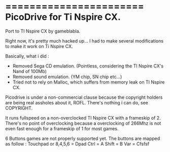 =======================
PicoDrive for Ti Nspire CX.
=======================
Port to TI Nspire CX by gameblabla.

Right now, it's pretty much hacked up...
I had to make several modifications to make it work on Ti Nspire CX.

Basically, what i did :
- Removed Sega CD emulation. (Pointless, considering the TI Nspire CX's Nand of 100Mb)
- Removed sound emulation. (YM chip, SN chip etc...)
- Tried not to rely on Malloc, which suffers from memory leak on TI Nspire CX.

Picodrive is under a non-commercial clause because the copyright holders are being real assholes about it, ROFL.
There's nothing i can do, see COPYRIGHT.

It runs fullspeed on a non-overclocked TI Nspire CX with a frameskip of 2.
There's no point of overclocking because a overclocking of 266Mhz is not even fast
enough for a frameskip of 1 for most games.

6 Buttons games are not properly supported yet.
The buttons are mapped as follow :
Touchpad or 8,4,5,6 = Dpad
Ctrl = A
Shift = B
Var = Cfsfsf